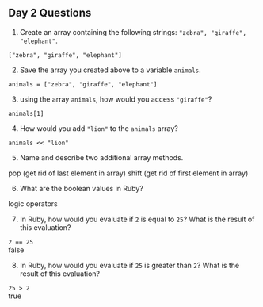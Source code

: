 ## Day 2 Questions

1. Create an array containing the following strings: `"zebra", "giraffe", "elephant"`.

`["zebra", "giraffe", "elephant"]`

2. Save the array you created above to a variable `animals`.

`animals = ["zebra", "giraffe", "elephant"]`

3. using the array `animals`, how would you access `"giraffe"`?

`animals[1]`

4. How would you add `"lion"` to the `animals` array?

`animals << "lion"`

5. Name and describe two additional array methods.

pop (get rid of last element in array)
shift (get rid of first element in array)

6. What are the boolean values in Ruby?

logic operators

7. In Ruby, how would you evaluate if `2` is equal to `25`? What is the result of this evaluation?

`2 == 25`  
false

8. In Ruby, how would you evaluate if `25` is greater than `2`? What is the result of this evaluation?

`25 > 2`  
true
